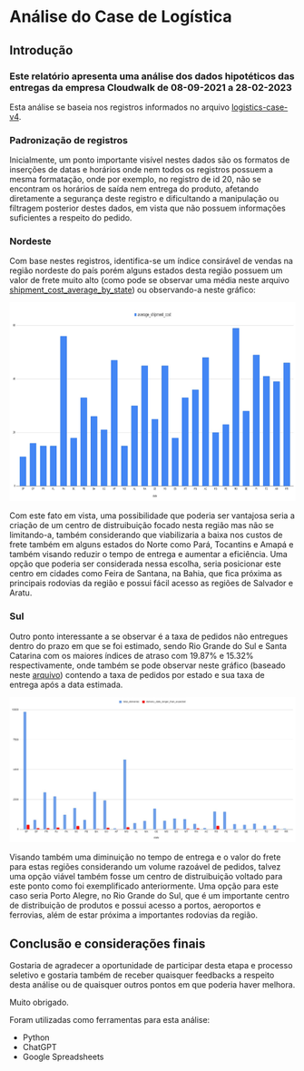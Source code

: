 # Análise do Case de Logística

## Introdução

### Este relatório apresenta uma análise dos dados hipotéticos das entregas da empresa Cloudwalk de 08-09-2021 a 28-02-2023

Esta análise se baseia nos registros informados no arquivo [logistics-case-v4](./logistic-case-v4.csv).

### Padronização de registros

Inicialmente, um ponto importante visível nestes dados são os formatos de inserções de datas e horários onde nem todos os registros possuem a mesma formatação, onde por exemplo, no registro de id 20, não se encontram os horários de saída nem entrega do produto, afetando diretamente a segurança deste registro e dificultando a manipulação ou filtragem posterior destes dados, em vista que não possuem informações suficientes a respeito do pedido.

### Nordeste

Com base nestes registros, identifica-se um índice consirável de vendas na região nordeste do país porém alguns estados desta região possuem um valor de frete muito alto (como pode se observar uma média neste arquivo [shipment_cost_average_by_state](./shipment_cost_average_by_state.csv)) ou observando-a neste gráfico:

<img src="./average_shipment_cost_graph.jpg" height="350px">

Com este fato em vista, uma possibilidade que poderia ser vantajosa seria a criação de um centro de distruibuição focado nesta região mas não se limitando-a, também considerando que viabilizaria a baixa nos custos de frete também em alguns estados do Norte como Pará, Tocantins e Amapá e também visando reduzir o tempo de entrega e aumentar a eficiência. Uma opção que poderia ser considerada nessa escolha, seria posicionar este centro em cidades como Feira de Santana, na Bahia, que fica próxima as principais rodovias da região e possui fácil acesso as regiões de Salvador e Aratu.

### Sul

Outro ponto interessante a se observar é a taxa de pedidos não entregues dentro do prazo em que se foi estimado, sendo Rio Grande do Sul e Santa Catarina com os maiores índices de atraso com 19.87% e 15.32% respectivamente, onde também se pode observar neste gráfico (baseado neste [arquivo](./estimated_date_failed.csv)) contendo a taxa de pedidos por estado e sua taxa de entrega após a data estimada.

<img src="./total_deliveries_and_delivery_date_longer_than_expected.jpg">

Visando também uma diminuição no tempo de entrega e o valor do frete para estas regiões considerando um volume razoável de pedidos, talvez uma opção viável também fosse um centro de distruibuição voltado para este ponto como foi exemplificado anteriormente. Uma opção para este caso seria Porto Alegre, no Rio Grande do Sul, que é um importante centro de distribuição de produtos e possui acesso a portos, aeroportos e ferrovias, além de estar próxima a importantes rodovias da região.

## Conclusão e considerações finais

Gostaria de agradecer a oportunidade de participar desta etapa e processo seletivo e gostaria também de receber quaisquer feedbacks a respeito desta análise ou de quaisquer outros pontos em que poderia haver melhora.

Muito obrigado.


Foram utilizadas como ferramentas para esta análise:

 - Python
 - ChatGPT 
 - Google Spreadsheets
